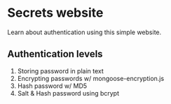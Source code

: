 # Secrets website #
Learn about authentication using this simple website.
## Authentication levels ##
1. Storing password in plain text
2. Encrypting passwords w/ mongoose-encryption.js
3. Hash password w/ MD5
4. Salt & Hash password using bcrypt